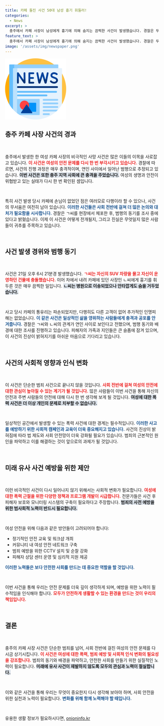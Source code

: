 ```yaml
---
title: 카페 돌진 사건 50대 남성 흉기 휘둘러!
categories:
  - News
excerpt: >
  충주에서 카페 사장이 남성에게 흉기에 의해 숨지는 끔찍한 사건이 발생했습니다. 경찰은 두 사람의 관계를 점검하며 범행 동기를 조사 중입니다. 클릭해서 사건의 전말을 알아보세요!
feature_text: >
  충주에서 카페 사장이 남성에게 흉기에 의해 숨지는 끔찍한 사건이 발생했습니다. 경찰은 두 사람의 관계를 점검하며 범행 동기를 조사 중입니다. 클릭해서 사건의 전말을 알아보세요!
image: '/assets/img/newspaper.png'
---
```


<p><img src="/assets/img/newspaper.png" alt="kimp 속보" /></p>

<h2 data-ke-size="size26">충주 카페 사장 사건의 경과</h2>

<p data-ke-size="size16">&nbsp;</p>

<p>충주에서 발생한 한 여성 카페 사장의 비극적인 사망 사건은 많은 이들의 이목을 사로잡고 있습니다. <b><span style="color: #ee2323;">이 사건은 여성의 안전 문제를 다시 한 번 부각시키고 있습니다.</span></b> 경찰에 따르면, 사건의 진행 과정은 매우 충격적이며, 연인 사이에서 일어난 범행으로 추정되고 있습니다. <b><span style="background-color: #21538527;">이번 사건은 또한 충주 지역 사회에 큰 충격을 주었습니다.</span></b> 여성의 생명과 안전이 위협받고 있는 실태가 다시 한 번 확인된 셈입니다. </p>

<p data-ke-size="size16">&nbsp;</p>

<p>특히 사건 발생 당시 카페에 손님이 없었던 점은 여러모로 다행이라 할 수 있으나, 사건의 무서움은 여전히 남아 있습니다. <b><span style="color: #1a5490;">이러한 사건들은 사회 전반에 걸쳐 더 많은 논의와 대처가 필요함을 시사합니다.</span></b> 경찰은 ㄱ씨를 현장에서 체포한 후, 범행의 동기를 조사 중에 있다고 밝혔습니다. 이제 이 사건은 어떻게 전개될지, 그리고 진실은 무엇일지 많은 사람들이 귀추를 주목하고 있습니다. </p>

<p data-ke-size="size16">&nbsp;</p>

<h2 data-ke-size="size26">사건 발생 경위와 범행 동기</h2>

<p data-ke-size="size16">&nbsp;</p>

<p>사건은 21일 오후 6시 21분경 발생했습니다. <b><span style="color: #ee2323;">ㄱ씨는 자신의 SUV 차량을 몰고 자신이 운영하던 건물에 충돌했습니다.</span></b> 이어 차에서 내려 카페에 있던 사장인 ㄴ씨에게 흉기를 휘두른 것은 매우 끔찍한 일입니다. <b><span style="background-color: #21538527;">ㄴ씨는 병원으로 이송되었으나 안타깝게도 숨을 거두었습니다.</span></b> </p>

<p data-ke-size="size16">&nbsp;</p>

<p>사고 당시 카페의 통유리는 파손되었지만, 다행히도 다른 고객이 없어 추가적인 인명피해는 없었습니다. <b><span style="color: #1a5490;">이 같은 사건은 일상적인 삶을 영위하는 사람들에게 충격과 공포를 안겨줍니다.</span></b> 경찰은 ㄱ씨와 ㄴ씨의 관계가 연인 사이로 보인다고 전했으며, 범행 동기와 배경에 대한 조사를 진행하고 있습니다. 피해자의 가족과 지인들은 큰 슬픔에 잠겨 있으며, 이 사건의 진상이 밝혀지기를 아쉬운 마음으로 기다리고 있습니다. </p>

<p data-ke-size="size16">&nbsp;</p>

<h2 data-ke-size="size26">사건의 사회적 영향과 인식 변화</h2>

<p data-ke-size="size16">&nbsp;</p>

<p>이 사건은 단순한 범죄 사건으로 끝나지 않을 것입니다. <b><span style="color: #ee2323;">사회 전반에 걸쳐 여성의 안전에 대한 관심이 높아질 수 있는 계기가 될 것입니다.</span></b> 많은 사람들이 이번 사건을 통해 자신의 안전과 주변 사람들의 안전에 대해 다시 한 번 생각해 보게 될 것입니다. <b><span style="background-color: #21538527;">여성에 대한 폭력 사건은 더 이상 개인의 문제로 치부할 수 없습니다.</span></b> </p>

<p data-ke-size="size16">&nbsp;</p>

<p>일상적인 공간에서 발생할 수 있는 폭력 사건에 대한 경계는 필수적입니다. <b><span style="color: #1a5490;">이러한 사고를 예방하기 위한 사회적 캠페인과 교육이 더욱 중요해지고 있습니다.</span></b> 사건의 진상이 밝혀짐에 따라 법 제도와 사회 안전망이 더욱 강화될 필요가 있습니다. 범죄의 근본적인 원인을 파악하고 이를 해결하는 것이 앞으로의 과제가 될 것입니다. </p>

<p data-ke-size="size16">&nbsp;</p>

<h2 data-ke-size="size26">미래 유사 사건 예방을 위한 제안</h2>

<p data-ke-size="size16">&nbsp;</p>

<p>이런 비극적인 사건이 다시 일어나지 않기 위해서는 사회적 변화가 필요합니다. <b><span style="color: #ee2323;">여성에 대한 폭력 근절을 위한 다양한 정책과 프로그램 개발이 시급합니다.</span></b> 전문가들은 사건 후 피해자 보호와 모니터링 시스템의 구축이 필요하다고 주장합니다. <b><span style="background-color: #21538527;">범죄의 사전 예방을 위한 범사회적 노력이 반드시 필요합니다.</span></b> </p>

<p data-ke-size="size16">&nbsp;</p>

<p>여성 안전을 위해 다음과 같은 방안들이 고려되어야 합니다:</p>

<ul>
<li>정기적인 안전 교육 및 워크샵 개최</li>
<li>커뮤니티 내 여성 안전 네트워크 구축</li>
<li>범죄 예방을 위한 CCTV 설치 및 순찰 강화</li>
<li>피해자 상담 센터 운영 및 심리적 지원 제공</li>
</ul>

<p><b><span style="color: #1a5490;">이러한 노력들은 보다 안전한 사회를 만드는 데 중요한 역할을 할 것입니다.</span></b> </p>

<p data-ke-size="size16">&nbsp;</p>

<p>이번 사건을 통해 우리는 안전 문제를 더욱 깊이 생각하게 되며, 예방을 위한 노력이 필수적임을 인식해야 합니다. <b><span style="color: #ee2323;">모두가 안전하게 생활할 수 있는 환경을 만드는 것이 우리의 책임입니다.</span></b> </p>

<p data-ke-size="size16">&nbsp;</p>

<h2 data-ke-size="size26">결론</h2>

<p data-ke-size="size16">&nbsp;</p>

<p>충주의 카페 사장 사건은 단순한 범죄를 넘어, 사회 전반에 걸친 여성의 안전 문제를 다시금 상기시킵니다. <b><span style="color: #ee2323;">이 사건은 여성에 대한 폭력, 범죄 예방 및 사회적 인식 변화의 필요성을 강조합니다.</span></b> 범죄의 동기와 배경을 파악하고, 안전한 사회를 만들기 위한 실질적인 노력이 필요합니다. <b><span style="background-color: #21538527;">미래에 유사 사건이 재발하지 않도록 모두의 관심과 노력이 절실합니다.</span></b> </p>

<p data-ke-size="size16">&nbsp;</p> 

<p>이와 같은 사건을 통해 우리는 무엇이 중요한지 다시 생각해 보아야 하며, 사회 안전을 위한 실천과 노력이 필요합니다. <b><span style="color: #1a5490;">변화를 위해 함께 노력해야 할 때입니다.</span></b> </p>

<p data-ke-size="size16">&nbsp;</p>
유용한 생활 정보가 필요하시다면, <a href="https://onioninfo.kr" rel="dofollow">onioninfo.kr</a>


